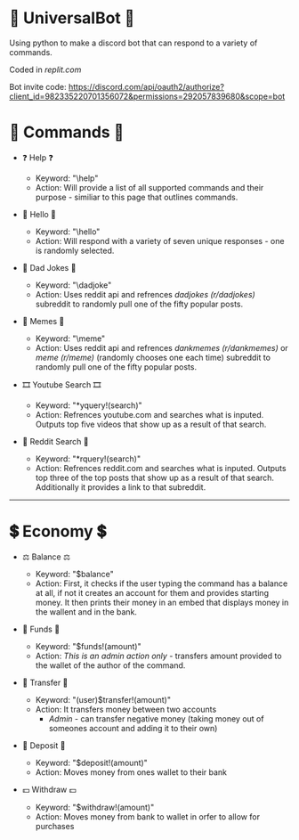 # 🤖 UniversalBot 🤖
Using python to make a discord bot that can respond to a variety of commands.

Coded in *replit.com*

Bot invite code: https://discord.com/api/oauth2/authorize?client_id=982335220701356072&permissions=292057839680&scope=bot

# 📨 Commands 📨
* ❓ Help ❓
   - Keyword: "\help"
   - Action: Will provide a list of all supported commands and their purpose - similiar to this page that outlines commands.
 
* 👋 Hello 👋
   - Keyword: "\hello"
   - Action: Will respond with a variety of seven unique responses - one is randomly selected.

* 👨 Dad Jokes 👨
   - Keyword: "\dadjoke"
   - Action: Uses reddit api and refrences *dadjokes (r/dadjokes)* subreddit to randomly pull one of the fifty popular posts.
 
* 🤣 Memes 🤣
   - Keyword: "\meme"
   - Action: Uses reddit api and refrences *dankmemes (r/dankmemes)* or *meme (r/meme)* (randomly chooses one each time) subreddit to randomly pull one of the fifty popular posts.
  
* 🎞 Youtube Search 🎞
   - Keyword: "*yquery!(search)"
   - Action: Refrences youtube.com and searches what is inputed. Outputs top five videos that show up as a result of that search.

* 👹 Reddit Search 👹
   - Keyword: "*rquery!(search)"
   - Action: Refrences reddit.com and searches what is inputed. Outputs top three of the top posts that show up as a result of that search. Additionally it provides a link to that subreddit.

---
# 💲 Economy 💲 #

* ⚖️ Balance ⚖️
   - Keyword: "$balance"
   - Action: First, it checks if the user typing the command has a balance at all, if not it creates an account for them and provides starting money. It then prints their money in an embed that displays money in the wallent and in the bank.

* 💸 Funds 💸
   - Keyword: "$funds!(amount)"
   - Action: *This is an admin action only* - transfers amount provided to the wallet of the author of the command.

* 🎁 Transfer 🎁
   - Keyword: "(user)$transfer!(amount)"
   - Action: It transfers money between two accounts
       - *Admin* - can transfer negative money (taking money out of someones account and adding it to their own)

* 🏦 Deposit 🏦
   - Keyword: "$deposit!(amount)"
   - Action: Moves money from ones wallet to their bank
 
 * 💵 Withdraw 💵
   - Keyword: "$withdraw!(amount)"
   - Action: Moves money from bank to wallet in orfer to allow for purchases 
